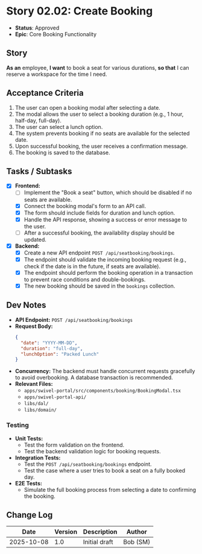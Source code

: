 # Story 02.02: Create Booking

- **Status**: Approved
- **Epic**: Core Booking Functionality

## Story

**As an** employee,
**I want** to book a seat for various durations,
**so that** I can reserve a workspace for the time I need.

## Acceptance Criteria

1. The user can open a booking modal after selecting a date.
2. The modal allows the user to select a booking duration (e.g., 1 hour, half-day, full-day).
3. The user can select a lunch option.
4. The system prevents booking if no seats are available for the selected date.
5. Upon successful booking, the user receives a confirmation message.
6. The booking is saved to the database.

## Tasks / Subtasks

- [x] **Frontend:**
  - [ ] Implement the "Book a seat" button, which should be disabled if no seats are available.
  - [x] Connect the booking modal's form to an API call.
  - [x] The form should include fields for duration and lunch option.
  - [x] Handle the API response, showing a success or error message to the user.
  - [ ] After a successful booking, the availability display should be updated.
- [x] **Backend:**
  - [x] Create a new API endpoint `POST /api/seatbooking/bookings`.
  - [x] The endpoint should validate the incoming booking request (e.g., check if the date is in the future, if seats are available).
  - [x] The endpoint should perform the booking operation in a transaction to prevent race conditions and double-bookings.
  - [x] The new booking should be saved in the `bookings` collection.

## Dev Notes

- **API Endpoint:** `POST /api/seatbooking/bookings`
- **Request Body:**
  ```json
  {
    "date": "YYYY-MM-DD",
    "duration": "full-day",
    "lunchOption": "Packed Lunch"
  }
  ```
- **Concurrency:** The backend must handle concurrent requests gracefully to avoid overbooking. A database transaction is recommended.
- **Relevant Files:**
  - `apps/swivel-portal/src/components/booking/BookingModal.tsx`
  - `apps/swivel-portal-api/`
  - `libs/dal/`
  - `libs/domain/`

### Testing

- **Unit Tests:**
  - Test the form validation on the frontend.
  - Test the backend validation logic for booking requests.
- **Integration Tests:**
  - Test the `POST /api/seatbooking/bookings` endpoint.
  - Test the case where a user tries to book a seat on a fully booked day.
- **E2E Tests:**
  - Simulate the full booking process from selecting a date to confirming the booking.

## Change Log

| Date       | Version | Description   | Author   |
| ---------- | ------- | ------------- | -------- |
| 2025-10-08 | 1.0     | Initial draft | Bob (SM) |
